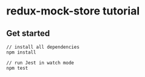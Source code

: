 # redux-mock-store tutorial

## Get started
```shell
// install all dependencies
npm install

// run Jest in watch mode
npm test
```

